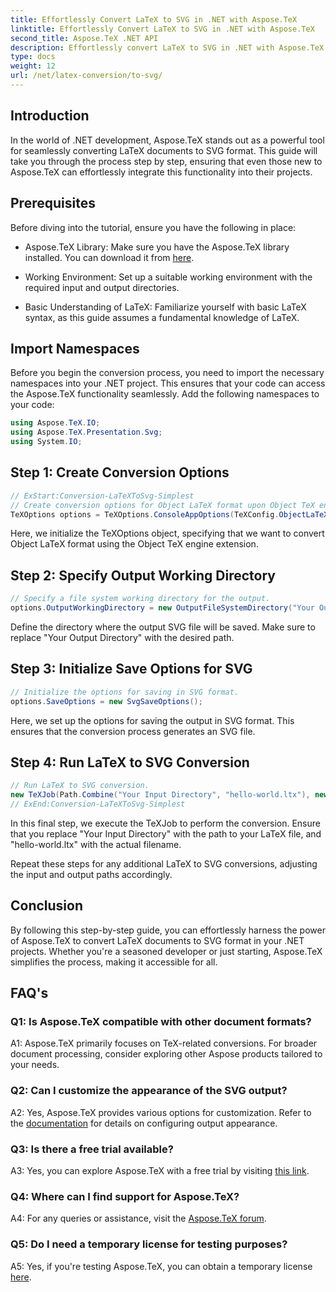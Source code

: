 ```yaml
---
title: Effortlessly Convert LaTeX to SVG in .NET with Aspose.TeX
linktitle: Effortlessly Convert LaTeX to SVG in .NET with Aspose.TeX
second_title: Aspose.TeX .NET API
description: Effortlessly convert LaTeX to SVG in .NET with Aspose.TeX. Streamline your document processing with this intuitive and powerful library.
type: docs
weight: 12
url: /net/latex-conversion/to-svg/
---
```

## Introduction

In the world of .NET development, Aspose.TeX stands out as a powerful tool for seamlessly converting LaTeX documents to SVG format. This guide will take you through the process step by step, ensuring that even those new to Aspose.TeX can effortlessly integrate this functionality into their projects.

## Prerequisites

Before diving into the tutorial, ensure you have the following in place:

- Aspose.TeX Library: Make sure you have the Aspose.TeX library installed. You can download it from [here](https://releases.aspose.com/tex/net/).

- Working Environment: Set up a suitable working environment with the required input and output directories.

- Basic Understanding of LaTeX: Familiarize yourself with basic LaTeX syntax, as this guide assumes a fundamental knowledge of LaTeX.

## Import Namespaces

Before you begin the conversion process, you need to import the necessary namespaces into your .NET project. This ensures that your code can access the Aspose.TeX functionality seamlessly. Add the following namespaces to your code:

```csharp
using Aspose.TeX.IO;
using Aspose.TeX.Presentation.Svg;
using System.IO;
```

## Step 1: Create Conversion Options

```csharp
// ExStart:Conversion-LaTeXToSvg-Simplest
// Create conversion options for Object LaTeX format upon Object TeX engine extension.
TeXOptions options = TeXOptions.ConsoleAppOptions(TeXConfig.ObjectLaTeX);
```

Here, we initialize the TeXOptions object, specifying that we want to convert Object LaTeX format using the Object TeX engine extension.

## Step 2: Specify Output Working Directory

```csharp
// Specify a file system working directory for the output.
options.OutputWorkingDirectory = new OutputFileSystemDirectory("Your Output Directory");
```

Define the directory where the output SVG file will be saved. Make sure to replace "Your Output Directory" with the desired path.

## Step 3: Initialize Save Options for SVG

```csharp
// Initialize the options for saving in SVG format.
options.SaveOptions = new SvgSaveOptions();
```

Here, we set up the options for saving the output in SVG format. This ensures that the conversion process generates an SVG file.

## Step 4: Run LaTeX to SVG Conversion

```csharp
// Run LaTeX to SVG conversion.
new TeXJob(Path.Combine("Your Input Directory", "hello-world.ltx"), new SvgDevice(), options).Run();
// ExEnd:Conversion-LaTeXToSvg-Simplest
```

In this final step, we execute the TeXJob to perform the conversion. Ensure that you replace "Your Input Directory" with the path to your LaTeX file, and "hello-world.ltx" with the actual filename.

Repeat these steps for any additional LaTeX to SVG conversions, adjusting the input and output paths accordingly.

## Conclusion

By following this step-by-step guide, you can effortlessly harness the power of Aspose.TeX to convert LaTeX documents to SVG format in your .NET projects. Whether you're a seasoned developer or just starting, Aspose.TeX simplifies the process, making it accessible for all.

## FAQ's

### Q1: Is Aspose.TeX compatible with other document formats?

A1: Aspose.TeX primarily focuses on TeX-related conversions. For broader document processing, consider exploring other Aspose products tailored to your needs.

### Q2: Can I customize the appearance of the SVG output?

A2: Yes, Aspose.TeX provides various options for customization. Refer to the [documentation](https://reference.aspose.com/tex/net/) for details on configuring output appearance.

### Q3: Is there a free trial available?

A3: Yes, you can explore Aspose.TeX with a free trial by visiting [this link](https://releases.aspose.com/).

### Q4: Where can I find support for Aspose.TeX?

A4: For any queries or assistance, visit the [Aspose.TeX forum](https://forum.aspose.com/c/tex/47).

### Q5: Do I need a temporary license for testing purposes?

A5: Yes, if you're testing Aspose.TeX, you can obtain a temporary license [here](https://purchase.aspose.com/temporary-license/).

